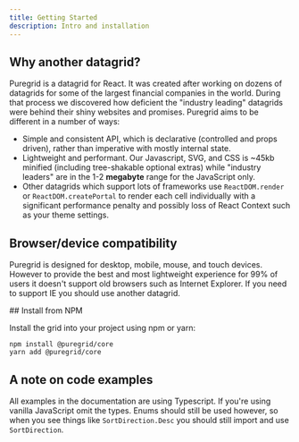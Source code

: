 ```yaml
---
title: Getting Started
description: Intro and installation
---
```


## Why another datagrid?

Puregrid is a datagrid for React. It was created after working on dozens of datagrids for some of the largest financial companies in the world. During that process we discovered how deficient the "industry leading" datagrids were behind their shiny websites and promises. Puregrid aims to be different in a number of ways:

- Simple and consistent API, which is declarative (controlled and props driven), rather than imperative with mostly internal state.
- Lightweight and performant. Our Javascript, SVG, and CSS is ~45kb minified (including tree-shakable optional extras) while "industry leaders" are in the 1-2 **megabyte** range for the JavaScript only.
- Other datagrids which support lots of frameworks use `ReactDOM.render` or `ReactDOM.createPortal` to render each cell individually with a significant performance penalty and possibly loss of React Context such as your theme settings.

## Browser/device compatibility

Puregrid is designed for desktop, mobile, mouse, and touch devices. However to provide the best and most lightweight experience for 99% of users it doesn't support old browsers such as Internet Explorer. If you need to support IE you should use another datagrid.

## Install from NPM

Install the grid into your project using npm or yarn:

```bash:title=Choose+ONE+of+the+commands
npm install @puregrid/core
yarn add @puregrid/core
```

## A note on code examples

All examples in the documentation are using Typescript. If you're using vanilla JavaScript omit the types. Enums should still be used however, so when you see things like `SortDirection.Desc` you should still import and use `SortDirection`.
